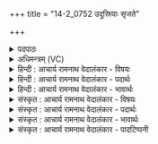 +++
title = "14-2_0752 उदुस्रियाः सृजते"

+++
<details><summary>पदपाठः</summary>

उत्। उ꣣स्रि꣡याः꣢। उ꣣। स्रि꣡याः꣢꣯। सृ꣣जते। सू꣡र्यः꣢꣯। स꣡चा꣢꣯। उ꣣द्य꣢त्। उ꣣त्। य꣢त्। न꣡क्ष꣢꣯त्रम्। अ꣣र्चिव꣢त्। त꣡व꣢꣯। इत्। उ꣣षः। व्यु꣡षि꣢꣯। वि꣣। उ꣡षि꣢꣯। सू꣡र्य꣢꣯स्य। च꣣। स꣢म्। भ꣣क्ते꣡न꣢। ग꣣मेमहि। ७५२।
</details>

<details><summary>अधिमन्त्रम् (VC)</summary>

- उषाः
- वसिष्ठो मैत्रावरुणिः
- प्रगाथः(विषमा बृहती, समा सतोबृहती)
- पञ्चमः
</details>

<details><summary>हिन्दी : आचार्य रामनाथ वेदालंकार - विषयः</summary>

अगले मन्त्र में सूर्य और उषा का वर्णन है।
</details>

<details><summary>हिन्दी : आचार्य रामनाथ वेदालंकार - पदार्थः</summary>

पदार्थान्वय -  प्रथम—प्राकृतिक सूर्य और उषा के पक्ष में। (सूर्यः) सूर्य (सचा) एक साथ (उस्रियाः) किरणों को (उत्सृजते) छोड़ता है, जिससे (उद्यत्) उदित होते हुए (नक्षत्रम्) गतिमय ग्रह-उपग्रह आदि (अर्चिवत्) दीप्तिमान् हो जाते हैं। (उषः) हे उषा ! (तव इत्) तेरे (सूर्य्यस्य च) और सूर्य के (व्युषि) प्रकाशित होने पर, हम (भक्तेन) एश्वर्य से (सं गमेमहि) संयुक्त होवें ॥ द्वितीय—अध्यात्म पक्ष में। (सूर्यः) सूर्य के समान प्रकाशमय और प्रकाशक परमात्मा (सचा) एक साथ (उस्रियाः) दिव्य प्रकाश की रश्मियों को (उत्सृजते) छोड़ता है, जिससे (उद्यत्) उन्नत होते हुए (नक्षत्रम्) प्रगतिशील मन, बुद्धि आदि (अर्चिवत्) प्रकाशमान हो जाते हैं। (उषः) हे अध्यात्मप्रभा ! (तव इत्) तेरे (सूर्यस्य च) और परमात्मा रूप सूर्य के (व्युषि) प्रकाशित होने पर, हम (भक्तेन) दिव्य ऐश्वर्य से (सं गमेमहि) संयुक्त होवें ॥२॥ इस मन्त्र में श्लेषालङ्कार है। उपमानोपमेयभाव व्यङ्ग्य है ॥२॥
</details>

<details><summary>हिन्दी : आचार्य रामनाथ वेदालंकार - भावार्थः</summary>

भावार्थ -  जैसे उषा और सूर्य के उदय होने पर सब कुछ प्रकाशित हो उठता है,वैसे ही आध्यात्मिक प्रभा और परमात्मा के उदय होने पर उपासकों का हृदय प्रकाशित हो जाता है ॥२॥
</details>

<details><summary>संस्कृत : आचार्य रामनाथ वेदालंकार - विषयः</summary>

अथ सूर्योषसौ वर्ण्येते।
</details>

<details><summary>संस्कृत : आचार्य रामनाथ वेदालंकार - पदार्थः</summary>

पदार्थान्वय -  प्रथमः—प्राकृतिकसूर्योषःपक्षे। (सूर्यः) आदित्यः (सचा) सह, युगपत् (उस्रियाः) किरणान्। [उस्रा इति रश्मिनाम। निघं० १।५। द्वितीयैकवचने इयाडियाजीकाराणामुपसंख्यानम्। अ० ७।१।३९ वा० इति शसः स्थाने डियाज् आदेशः।] (उत्सृजते) उद्गमयति, येन (उद्यत्) उद्गच्छत् (नक्षत्रम्) गतिमयं ग्रहोपग्रहादिकम्। [नक्षत्राणि नक्षतेर्गतिकर्मणः इति निरुक्तम् ३।२०।] (अर्चिवत्) दीप्तियुक्तं जायते इति शेषः। हे (उषः) प्रभातवेले ! (तव इत्) तव खलु (सूर्यस्य च) आदित्यस्य च (व्युषि) विवासने प्रकाशने सति, वयम् (भक्तेन) ऐश्वर्येण (संगमेमहि) संगच्छेमहि ॥ द्वितीयः—अध्यात्मपरः। (सूर्यः) सूर्यवत् प्रकाशमानः, प्रकाशकश्च परमात्मा (सचा) युगपत् (उस्रियाः) दिव्यप्रकाशस्य रश्मीन् (उत्सृजते) विसृजति, तेन च (उद्यत्) उद्गच्छत् (नक्षत्रम्) प्रगतिशीलं मनोबुद्ध्यादिकम् अर्चिवत् प्रकाशमयं जायते। हे (उषः) अध्यात्मप्रभे ! (तव इत्) तव खलु (सूर्यस्य च) परमात्मरूपस्य आदित्यस्य च (व्युषि) प्रकाशने सति, वयम् (भक्तेन) दिव्येन ऐश्वर्येण (सं गमेमहि) संगच्छेमहि ॥२॥ अत्र श्लेषालङ्कारः। उपमानोपमेयभावश्च गम्यते ॥२॥
</details>

<details><summary>संस्कृत : आचार्य रामनाथ वेदालंकार - भावार्थः</summary>

भावार्थ -  यथोषसः सूर्यस्य चोदये सर्वं प्रकाशते तथैवाध्यात्मिक्याः प्रभायाः परमात्मनश्चोदयादुपासकानां हृदयं प्रकाशते ॥२॥
</details>

<details><summary>संस्कृत : आचार्य रामनाथ वेदालंकार - पादटिप्पनी</summary>

टिप्पनी -   १.ऋ० ७।८१।२,‘स॑चाँ’ इति भेदः।
</details>